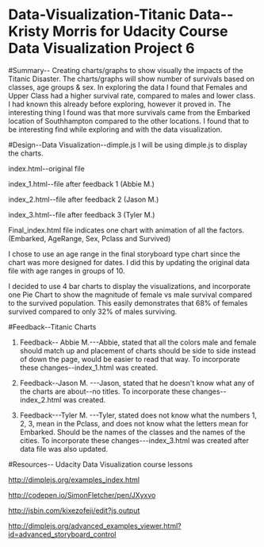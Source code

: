 # Data-Visualization-Titanic Data--Kristy Morris for Udacity Course Data Visualization Project 6


#Summary--
Creating charts/graphs to show visually the impacts of the Titanic Disaster.  The charts/graphs will show number of survivals based on classes, age groups & sex.  In exploring the data I found that Females and Upper Class had a higher survival rate, compared to males and lower class.  I had known this already before exploring, however it proved in.  The interesting thing I found was that more survivals came from the Embarked location of Southhampton compared to the other locations.  I found that to be interesting find while exploring and with the data visualization.

#Design--Data Visualization--dimple.js
I will be using dimple.js to display the charts.

index.html--original file

index_1.html--file after feedback 1 (Abbie M.)

index_2.html--file after feedback 2 (Jason M.)

index_3.html--file after feedback 3 (Tyler M.)

Final_index.html file indicates one chart with animation of all the factors.  (Embarked, AgeRange, Sex, Pclass and Survived) 

I chose to use an age range in the final storyboard type chart since the chart was more designed for dates.  I did this by updating the original data file with age ranges in groups of 10.

I decided to use 4 bar charts to display the visualizations, and incorporate one Pie Chart to show the magnitude of female vs male survival compared to the survived population.  This easily demonstrates that 68% of females survived compared to only 32% of males surviving. 


#Feedback--Titanic Charts
1) Feedback-- Abbie M.---Abbie, stated that all the colors male and female should match up and placement of charts should be side to side instead of down the page, would be easier to read that way.  To incorporate these changes--index_1.html was created.

2) Feedback--Jason M. ---Jason, stated that he doesn't know what any of the charts are about--no titles.   To incorporate these changes--index_2.html was created.

3) Feedback---Tyler M. ---Tyler, stated does not know what the numbers 1, 2, 3, mean in the Pclass, and does not know what the letters mean for Embarked.  Should be the names of the classes and the names of the cities.  To incorporate these changes---index_3.html was created after data file was also updated.



#Resources--
Udacity Data Visualization course lessons

http://dimplejs.org/examples_index.html

http://codepen.io/SimonFletcher/pen/JXyxvo

http://jsbin.com/kixezofeji/edit?js,output

http://dimplejs.org/advanced_examples_viewer.html?id=advanced_storyboard_control







